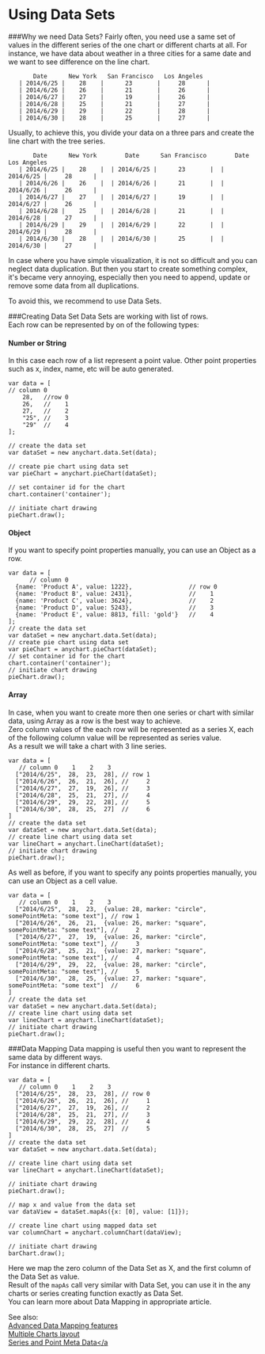 Using Data Sets
===============

###Why we need Data Sets?
Fairly often, you need use a same set of values in the different series of the one chart or different charts at all.
For instance, we have data about weather in a three cities for a same date and we want to see difference on the line chart.
```
       Date      New York   San Francisco   Los Angeles  
   | 2014/6/25 |    28    |      23       |     28      |
   | 2014/6/26 |    26    |      21       |     26      |
   | 2014/6/27 |    27    |      19       |     26      |
   | 2014/6/28 |    25    |      21       |     27      |
   | 2014/6/29 |    29    |      22       |     28      |
   | 2014/6/30 |    28    |      25       |     27      |
```

Usually, to achieve this, you divide your data on a three pars and create the line chart with the tree series.
```
       Date      New York        Date      San Francisco        Date      Los Angeles 
   | 2014/6/25 |    28    |  | 2014/6/25 |      23       |  | 2014/6/25 |     28      |
   | 2014/6/26 |    26    |  | 2014/6/26 |      21       |  | 2014/6/26 |     26      |
   | 2014/6/27 |    27    |  | 2014/6/27 |      19       |  | 2014/6/27 |     26      |
   | 2014/6/28 |    25    |  | 2014/6/28 |      21       |  | 2014/6/28 |     27      |
   | 2014/6/29 |    29    |  | 2014/6/29 |      22       |  | 2014/6/29 |     28      |
   | 2014/6/30 |    28    |  | 2014/6/30 |      25       |  | 2014/6/30 |     27      | 
```
In case where you have simple visualization, it is not so difficult and you can neglect data duplication. 
But then you start to create something complex, it's became very annoying, 
especially then you need to append, update or remove some data from all duplications.
  
To avoid this, we recommend to use Data Sets.

###Creating Data Set
Data Sets are working with list of rows.  
Each row can be represented by on of the following types:  
#### Number or String  
In this case each row of a list represent a point value.
Other point properties such as x, index, name, etc will be auto generated.

```
var data = [
// column 0
    28,   //row 0
    26,   //    1
    27,   //    2
    "25", //    3
    "29"  //    4
];

// create the data set  
var dataSet = new anychart.data.Set(data);

// create pie chart using data set
var pieChart = anychart.pieChart(dataSet);  

// set container id for the chart  
chart.container('container');

// initiate chart drawing
pieChart.draw();
```
#### Object
If you want to specify point properties manually, you can use an Object as a row.  

```
var data = [
      // column 0
  {name: 'Product A', value: 1222},                // row 0
  {name: 'Product B', value: 2431},                //    1
  {name: 'Product C', value: 3624},                //    2
  {name: 'Product D', value: 5243},                //    3
  {name: 'Product E', value: 8813, fill: 'gold'}   //    4
];
// create the data set
var dataSet = new anychart.data.Set(data);
// create pie chart using data set 
var pieChart = anychart.pieChart(dataSet);
// set container id for the chart
chart.container('container');
// initiate chart drawing
pieChart.draw();
```
#### Array
In case, when you want to create more then one series or chart with similar data, using Array as a row is the best way to achieve.  
Zero column values of the each row will be represented as a series X, each of the following column value will be represented as series value.  
As a result we will take a chart with 3 line series.  

```
var data = [ 
   // column 0    1    2    3
  ["2014/6/25",  28,  23,  28], // row 1
  ["2014/6/26",  26,  21,  26], //     2
  ["2014/6/27",  27,  19,  26], //     3
  ["2014/6/28",  25,  21,  27], //     4
  ["2014/6/29",  29,  22,  28], //     5
  ["2014/6/30",  28,  25,  27]  //     6
]
// create the data set
var dataSet = new anychart.data.Set(data);
// create line chart using data set 
var lineChart = anychart.lineChart(dataSet);
// initiate chart drawing
pieChart.draw();
```
As well as before, if you want to specify any points properties manually, you can use an Object as a cell value.
```
var data = [ 
   // column 0    1    2    3
  ["2014/6/25",  28,  23,  {value: 28, marker: "circle", somePointMeta: "some text"], // row 1
  ["2014/6/26",  26,  21,  {value: 26, marker: "square", somePointMeta: "some text"], //     2
  ["2014/6/27",  27,  19,  {value: 26, marker: "circle", somePointMeta: "some text"], //     3
  ["2014/6/28",  25,  21,  {value: 27, marker: "square", somePointMeta: "some text"], //     4
  ["2014/6/29",  29,  22,  {value: 28, marker: "circle", somePointMeta: "some text"], //     5
  ["2014/6/30",  28,  25,  {value: 27, marker: "square", somePointMeta: "some text"]  //     6
]
// create the data set
var dataSet = new anychart.data.Set(data);
// create line chart using data set 
var lineChart = anychart.lineChart(dataSet);
// initiate chart drawing
pieChart.draw();
```

###Data Mapping
Data mapping is useful then you want to represent the same data by different ways.  
For instance in different charts.
```
var data = [ 
   // column 0    1    2    3
  ["2014/6/25",  28,  23,  28], // row 0
  ["2014/6/26",  26,  21,  26], //     1
  ["2014/6/27",  27,  19,  26], //     2
  ["2014/6/28",  25,  21,  27], //     3
  ["2014/6/29",  29,  22,  28], //     4
  ["2014/6/30",  28,  25,  27]  //     5
]
// create the data set
var dataSet = new anychart.data.Set(data);

// create line chart using data set 
var lineChart = anychart.lineChart(dataSet);

// initiate chart drawing
pieChart.draw();

// map x and value from the data set
var dataView = dataSet.mapAs({x: [0], value: [1]});

// create line chart using mapped data set 
var columnChart = anychart.columnChart(dataView);

// initiate chart drawing
barChart.draw();
```

Here we map the zero column of the Data Set as X, and the first column of the Data Set as value.  
Result of the `mapAs` call very similar with Data Set, you can use it in the any charts or series creating function exactly as Data Set.  
You can learn more about Data Mapping in appropriate article.

See also:  
<a href="./Advanced_Data_Mapping_features">Advanced Data Mapping features</a>  
<a href="#">Multiple Charts layout</a>  
<a href="#">Series and Point Meta Data</a  















